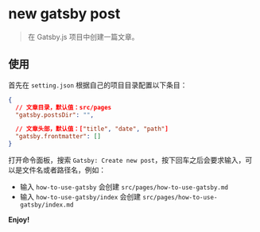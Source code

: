 # new gatsby post

> 在 Gatsby.js 项目中创建一篇文章。

## 使用

首先在 `setting.json` 根据自己的项目目录配置以下条目：

```json
{
  // 文章目录，默认值：src/pages
  "gatsby.postsDir": "",

  // 文章头部，默认值：["title", "date", "path"]
  "gatsby.frontmatter": []
}
```

打开命令面板，搜索 `Gatsby: Create new post`，按下回车之后会要求输入，可以是文件名或者路径名，例如：

- 输入 `how-to-use-gatsby` 会创建 `src/pages/how-to-use-gatsby.md`
- 输入 `how-to-use-gatsby/index` 会创建 `src/pages/how-to-use-gatsby/index.md`

**Enjoy!**
